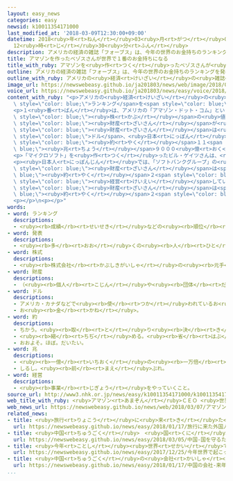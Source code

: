 ```yaml
---
layout: easy_news
categories: easy
newsid: k10011354171000
last_modified_at: '2018-03-09T12:30:00+09:00'
datetime: 2018<ruby>年<rt>ねん</rt></ruby>03<ruby>月<rt>がつ</rt></ruby>09<ruby>日<rt>にち</rt></ruby>
  12<ruby>時<rt>じ</rt></ruby>30<ruby>分<rt>ふん</rt></ruby>
description: アメリカの経済の雑誌「フォーブス」は、今年の世界のお金持ちのランキングを発表しました。
title: アマゾンを作ったベゾスさんが世界で１番のお金持ちになる
title_with_ruby: アマゾンを<ruby>作<rt>つく</rt></ruby>ったベゾスさんが<ruby>世界<rt>せかい</rt></ruby>で１<ruby>番<rt>ばん</rt></ruby>のお<ruby>金持<rt>かねも</rt></ruby>ちになる
outline: アメリカの経済の雑誌「フォーブス」は、今年の世界のお金持ちのランキングを発表しました。
outline_with_ruby: アメリカの<ruby>経済<rt>けいざい</rt></ruby>の<ruby>雑誌<rt>ざっし</rt></ruby>「フォーブス」は、<ruby>今年<rt>ことし</rt></ruby>の<ruby>世界<rt>せかい</rt></ruby>のお<ruby>金持<rt>かねも</rt></ruby>ちのランキングを<ruby>発表<rt>はっぴょう</rt></ruby>しました。
image_url: https://newswebeasy.github.io/ja201803/news/web/image/2018/03/07/K10011354171_1803070713_1803070714_01_02.jpg
voice_url: https://newswebeasy.github.io/ja201803/news/easy/voice/2018/03/09/k10011354171000.mp3
content_with_ruby: "<p>アメリカの<ruby>経済<rt>けいざい</rt></ruby>の<ruby>雑誌<rt>ざっし</rt></ruby>「フォーブス」は、<ruby>今年<rt>ことし</rt></ruby>の<ruby>世界<rt>せかい</rt></ruby>のお<ruby>金持<rt>かねも</rt></ruby>ちの<span\
  \ style=\"color: blue;\">ランキング</span>を<span style=\"color: blue;\"><ruby>発表<rt>はっぴょう</rt></ruby></span>しました。</p>\n\
  <p>１<ruby>番<rt>ばん</rt></ruby>は、アメリカの「アマゾン・ドット・コム」という<ruby>会社<rt>かいしゃ</rt></ruby>を<ruby>作<rt>つく</rt></ruby>ったジェフ・ベゾスさんです。ベゾスさんは、<ruby>初<rt>はじ</rt></ruby>めて<ruby>世界<rt>せかい</rt></ruby>で１<ruby>番<rt>ばん</rt></ruby>のお<ruby>金持<rt>かねも</rt></ruby>ちになりました。アマゾンの<span\
  \ style=\"color: blue;\"><ruby>株<rt>かぶ</rt></ruby></span>の<ruby>値段<rt>ねだん</rt></ruby>が１<ruby>年<rt>ねん</rt></ruby>で５９％<ruby>高<rt>たか</rt></ruby>くなって、ベゾスさんが<ruby>持<rt>も</rt></ruby>っている<span\
  \ style=\"color: blue;\"><ruby>財産<rt>ざいさん</rt></ruby></span>が<ruby>増<rt>ふ</rt></ruby>えたためです。<span\
  \ style=\"color: blue;\"><ruby>財産<rt>ざいさん</rt></ruby></span>は<ruby>全部<rt>ぜんぶ</rt></ruby>で１１２０<ruby>億<rt>おく</rt></ruby><span\
  \ style=\"color: blue;\">ドル</span>、<ruby>日本<rt>にっぽん</rt></ruby>のお<ruby>金<rt>かね</rt></ruby>で<span\
  \ style=\"color: blue;\"><ruby>約<rt>やく</rt></ruby></span>１１<span style=\"color:\
  \ blue;\"><ruby>兆<rt>ちょう</rt></ruby></span>９０００<ruby>億<rt>おく</rt></ruby><ruby>円<rt>えん</rt></ruby>でした。</p>\n\
  <p>「マイクロソフト」を<ruby>作<rt>つく</rt></ruby>ったビル・ゲイツさんは、<ruby>去年<rt>きょねん</rt></ruby>まで４<ruby>年<rt>ねん</rt></ruby><ruby>続<rt>つづ</rt></ruby>けて１<ruby>番<rt>ばん</rt></ruby>でしたが、<ruby>今年<rt>ことし</rt></ruby>は２<ruby>番<rt>ばん</rt></ruby>でした。</p>\n\
  <p><ruby>日本人<rt>にっぽんじん</rt></ruby>では、「ソフトバンクグループ」の<ruby>社長<rt>しゃちょう</rt></ruby>の<ruby>孫正義<rt>そんまさよし</rt></ruby>さんが３９<ruby>番<rt>ばん</rt></ruby>で、<span\
  \ style=\"color: blue;\"><ruby>財産<rt>ざいさん</rt></ruby></span>は<span style=\"color:\
  \ blue;\"><ruby>約<rt>やく</rt></ruby></span>２<span style=\"color: blue;\"><ruby>兆<rt>ちょう</rt></ruby></span>４０００<ruby>億<rt>おく</rt></ruby><ruby>円<rt>えん</rt></ruby>でした。「ユニクロ」を<span\
  \ style=\"color: blue;\"><ruby>経営<rt>けいえい</rt></ruby></span>している<ruby>柳井正<rt>やないただし</rt></ruby>さんは５５<ruby>番<rt>ばん</rt></ruby>で、<span\
  \ style=\"color: blue;\"><ruby>財産<rt>ざいさん</rt></ruby></span>は<span style=\"color:\
  \ blue;\"><ruby>約<rt>やく</rt></ruby></span>２<span style=\"color: blue;\"><ruby>兆<rt>ちょう</rt></ruby></span><ruby>円<rt>えん</rt></ruby>でした。</p>\n\
  <p></p>\n<p></p>"
words:
- word: ランキング
  descriptions:
  - <ruby><rb>成績</rb><rt>せいせき</rt></ruby>などの<ruby><rb>順位</rb><rt>じゅんい</rt></ruby>。<ruby><rb>等級</rb><rt>とうきゅう</rt></ruby>。
- word: 発表
  descriptions:
  - <ruby><rb>多</rb><rt>おお</rt></ruby>くの<ruby><rb>人</rb><rt>ひと</rt></ruby>に<ruby><rb>広</rb><rt>ひろ</rt></ruby>く<ruby><rb>知</rb><rt>し</rt></ruby>らせること。
- word: 株式
  descriptions:
  - <ruby><rb>株式会社</rb><rt>かぶしきがいしゃ</rt></ruby>の<ruby><rb>元手</rb><rt>もとで</rt></ruby>の<ruby><rb>単位</rb><rt>たんい</rt></ruby>。<ruby><rb>総額</rb><rt>そうがく</rt></ruby>を<ruby><rb>均等</rb><rt>きんとう</rt></ruby>に<ruby><rb>分</rb><rt>わ</rt></ruby>けた、その<ruby><rb>一</rb><rt>ひと</rt></ruby>つ<ruby><rb>一</rb><rt>ひと</rt></ruby>つをいう。
- word: 財産
  descriptions:
  - （<ruby><rb>個人</rb><rt>こじん</rt></ruby>や<ruby><rb>団体</rb><rt>だんたい</rt></ruby>の<ruby><rb>持</rb><rt>も</rt></ruby>っている）お<ruby><rb>金</rb><rt>かね</rt></ruby>や<ruby><rb>品物</rb><rt>しなもの</rt></ruby>・<ruby><rb>土地</rb><rt>とち</rt></ruby>・<ruby><rb>技術</rb><rt>ぎじゅつ</rt></ruby>など、<ruby><rb>価値</rb><rt>かち</rt></ruby>のあるもの。<ruby><rb>資産</rb><rt>しさん</rt></ruby>。
- word: ドル
  descriptions:
  - アメリカ・カナダなどで<ruby><rb>使</rb><rt>つか</rt></ruby>われているお<ruby><rb>金</rb><rt>かね</rt></ruby>の<ruby><rb>単位</rb><rt>たんい</rt></ruby>。<ruby><rb>１</rb><rt>いち</rt></ruby>ドルは１００セント。
  - お<ruby><rb>金</rb><rt>かね</rt></ruby>。
- word: 約
  descriptions:
  - ちかう。<ruby><rb>取</rb><rt>と</rt></ruby>り<ruby><rb>決</rb><rt>き</rt></ruby>める。
  - <ruby><rb>縮</rb><rt>ちぢ</rt></ruby>める。<ruby><rb>省</rb><rt>はぶ</rt></ruby>く。<ruby><rb>簡単</rb><rt>かんたん</rt></ruby>にする。
  - おおよそ。ほぼ。だいたい。
- word: 兆
  descriptions:
  - <ruby><rb>一億</rb><rt>いちおく</rt></ruby>の<ruby><rb>一万倍</rb><rt>いちまんばい</rt></ruby>。
  - しるし。<ruby><rb>前</rb><rt>まえ</rt></ruby>ぶれ。
- word: 経営
  descriptions:
  - <ruby><rb>事業</rb><rt>じぎょう</rt></ruby>をやっていくこと。
source_url: http://www3.nhk.or.jp/news/easy/k10011354171000/k10011354171000.html
web_title_with_ruby: <ruby>アマゾン<rt>あまぞん</rt></ruby>ＣＥＯ <ruby>世界<rt>せかい</rt></ruby>の<ruby>長者番付<rt>ちょうじゃばんづけ</rt></ruby>で<ruby>初<rt>はつ</rt></ruby>の<ruby>首位<rt>しゅい</rt></ruby>
web_news_url: https://newswebeasy.github.io/news/web/2018/03/07/アマゾンCEO-世界の長者番付で初の首位
related_news:
- title: <ruby>旅行<rt>りょこう</rt></ruby>に<ruby>来<rt>き</rt></ruby>た<ruby>外国人<rt>がいこくじん</rt></ruby>が<ruby>使<rt>つか</rt></ruby>ったお<ruby>金<rt>かね</rt></ruby>　<ruby>初<rt>はじ</rt></ruby>めて４<ruby>兆<rt>ちょう</rt></ruby><ruby>円<rt>えん</rt></ruby><ruby>以上<rt>いじょう</rt></ruby>になる
  url: https://newswebeasy.github.io/news/easy/2018/01/17/旅行に来た外国人が使ったお金-初めて4兆円以上になる
- title: <ruby>中国<rt>ちゅうごく</rt></ruby>　<ruby>国<rt>くに</rt></ruby>を<ruby>守<rt>まも</rt></ruby>るために<ruby>使<rt>つか</rt></ruby>うお<ruby>金<rt>かね</rt></ruby>は<ruby>去年<rt>きょねん</rt></ruby>より８％<ruby>増<rt>ふ</rt></ruby>える
  url: https://newswebeasy.github.io/news/easy/2018/03/05/中国-国を守るために使うお金は去年より8増える
- title: <ruby>今年<rt>ことし</rt></ruby><ruby>世界<rt>せかい</rt></ruby>で<ruby>起<rt>お</rt></ruby>こった<ruby>地震<rt>じしん</rt></ruby>などの<ruby>災害<rt>さいがい</rt></ruby>の<ruby>被害<rt>ひがい</rt></ruby>は<ruby>約<rt>やく</rt></ruby>３５<ruby>兆<rt>ちょう</rt></ruby><ruby>円<rt>えん</rt></ruby>
  url: https://newswebeasy.github.io/news/easy/2017/12/25/今年世界で起こった地震などの災害の被害は約35兆円
- title: <ruby>中国<rt>ちゅうごく</rt></ruby>の<ruby>会社<rt>かいしゃ</rt></ruby>　<ruby>来年<rt>らいねん</rt></ruby>アメリカで<ruby>車<rt>くるま</rt></ruby>を<ruby>売<rt>う</rt></ruby>り<ruby>始<rt>はじ</rt></ruby>める<ruby>計画<rt>けいかく</rt></ruby>を<ruby>発表<rt>はっぴょう</rt></ruby>
  url: https://newswebeasy.github.io/news/easy/2018/01/17/中国の会社-来年アメリカで車を売り始める計画を発表
...
```

